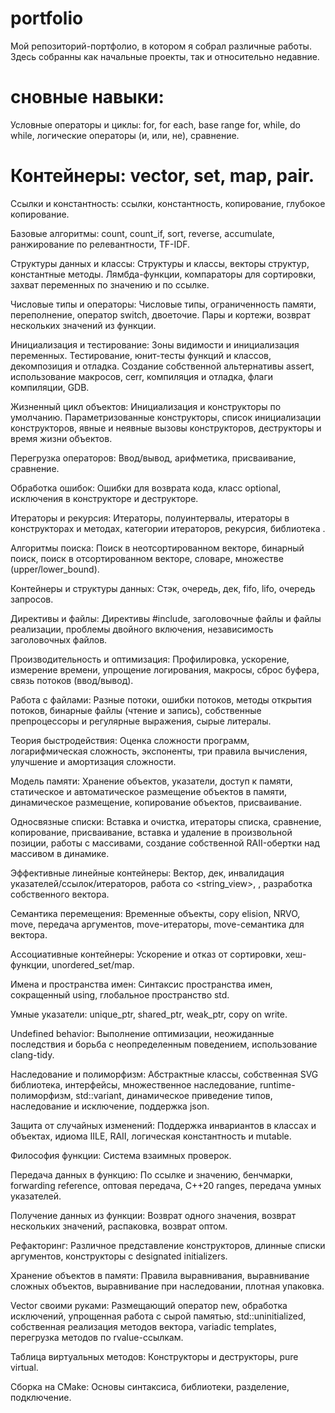 # portfolio
Мой репозиторий-портфолио, в котором я собрал различные работы.
Здесь собранны как начальные проекты, так и относительно недавние.

# сновные навыки:
  Условные операторы и циклы: for, for each, base range for, while, do while, логические операторы (и, или, не), сравнение.
  
# Контейнеры: vector, set, map, pair.
  Ссылки и константность: ссылки, константность, копирование, глубокое копирование.
  
Базовые алгоритмы:
  count, count_if, sort, reverse, accumulate, ранжирование по релевантности, TF-IDF.
  
Структуры данных и классы:
  Структуры и классы, векторы структур, константные методы.
  Лямбда-функции, компараторы для сортировки, захват переменных по значению и по ссылке.
  
Числовые типы и операторы:
  Числовые типы, ограниченность памяти, переполнение, оператор switch, двоеточие.
  Пары и кортежи, возврат нескольких значений из функции.
  
Инициализация и тестирование:
  Зоны видимости и инициализация переменных.
  Тестирование, юнит-тесты функций и классов, декомпозиция и отладка.
  Создание собственной альтернативы assert, использование макросов, cerr, компиляция и отладка, флаги компиляции, GDB.
  
Жизненный цикл объектов:
  Инициализация и конструкторы по умолчанию.
  Параметризованные конструкторы, список инициализации конструкторов, явные и неявные вызовы конструкторов, деструкторы и время жизни объектов.
  
Перегрузка операторов:
  Ввод/вывод, арифметика, присваивание, сравнение.
  
Обработка ошибок:
  Ошибки для возврата кода, класс optional, исключения в конструкторе и деструкторе.
  
Итераторы и рекурсия:
  Итераторы, полуинтервалы, итераторы в конструкторах и методах, категории итераторов, рекурсия, библиотека <algorithm>.
  
Алгоритмы поиска:
  Поиск в неотсортированном векторе, бинарный поиск, поиск в отсортированном векторе, словаре, множестве (upper/lower_bound).
  
Контейнеры и структуры данных:
  Стэк, очередь, дек, fifo, lifo, очередь запросов.
  
Директивы и файлы:
  Директивы #include, заголовочные файлы и файлы реализации, проблемы двойного включения, независимость заголовочных файлов.
  
Производительность и оптимизация:
  Профилировка, ускорение, измерение времени, упрощение логирования, макросы, сброс буфера, связь потоков (ввод/вывод).
  
Работа с файлами:
  Разные потоки, ошибки потоков, методы открытия потоков, бинарные файлы (чтение и запись), собственные препроцессоры и регулярные выражения, сырые литералы.
  
Теория быстродействия:
  Оценка сложности программ, логарифмическая сложность, экспоненты, три правила вычисления, улучшение и амортизация сложности.
  
Модель памяти:
  Хранение объектов, указатели, доступ к памяти, статическое и автоматическое размещение объектов в памяти, динамическое размещение, копирование объектов, присваивание.
  
Односвязные списки:
  Вставка и очистка, итераторы списка, сравнение, копирование, присваивание, вставка и удаление в произвольной позиции, работы с массивами, создание собственной RAII-обертки над массивом в динамике.
  
Эффективные линейные контейнеры:
  Вектор, дек, инвалидация указателей/ссылок/итераторов, работа со <string_view>, <array>, разработка собственного вектора.
  
Семантика перемещения:
  Временные объекты, copy elision, NRVO, move, передача аргументов, move-итераторы, move-семантика для вектора.
  
Ассоциативные контейнеры:
  Ускорение и отказ от сортировки, хеш-функции, unordered_set/map.
  
Имена и пространства имен:
  Синтаксис пространства имен, сокращенный using, глобальное пространство std.
  
Умные указатели:
  unique_ptr, shared_ptr, weak_ptr, copy on write.
  
Undefined behavior:
  Выполнение оптимизации, неожиданные последствия и борьба с неопределенным поведением, использование clang-tidy.
  
Наследование и полиморфизм:
  Абстрактные классы, собственная SVG библиотека, интерфейсы, множественное наследование, runtime-полиморфизм, std::variant, динамическое приведение типов, наследование и исключение, поддержка json.
  
Защита от случайных изменений:
  Поддержка инвариантов в классах и объектах, идиома IILE, RAII, логическая константность и mutable.
  
Философия функции:
  Система взаимных проверок.
  
Передача данных в функцию:
  По ссылке и значению, бенчмарки, forwarding reference, оптовая передача, C++20 ranges, передача умных указателей.
  
Получение данных из функции:
  Возврат одного значения, возврат нескольких значений, распаковка, возврат оптом.
  
Рефакторинг:
  Различное представление конструкторов, длинные списки аргументов, конструкторы с designated initializers.
  
Хранение объектов в памяти:
  Правила выравнивания, выравнивание сложных объектов, выравнивание при наследовании, плотная упаковка.
  
Vector своими руками:
  Размещающий оператор new, обработка исключений, упрощенная работа с сырой памятью, std::uninitialized, собственная реализация методов вектора, variadic templates, перегрузка методов по rvalue-ссылкам.
  
Таблица виртуальных методов:
  Конструкторы и деструкторы, pure virtual.
  
Сборка на CMake:
  Основы синтаксиса, библиотеки, разделение, подключение.
